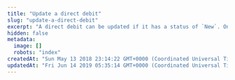 ```yaml
---
title: "Update a direct debit"
slug: "update-a-direct-debit"
excerpt: "A direct debit can be updated if it has a status of `New`. Once direct debits have been submitted to the financial institution, they are locked and can only be updated by the Cloud Payments system."
hidden: false
metadata: 
  image: []
  robots: "index"
createdAt: "Sun May 13 2018 23:14:22 GMT+0000 (Coordinated Universal Time)"
updatedAt: "Fri Jun 14 2019 05:35:14 GMT+0000 (Coordinated Universal Time)"
---
```

